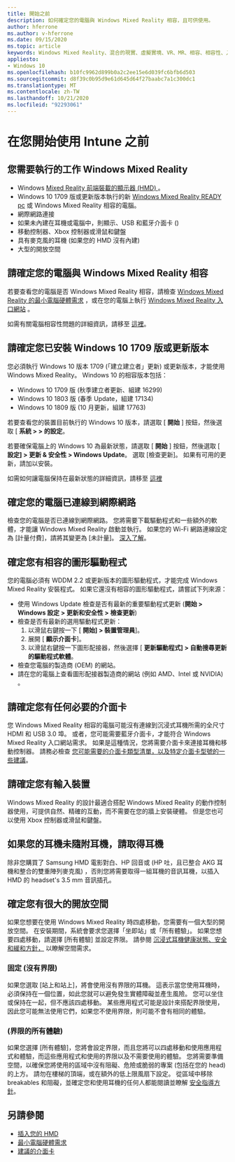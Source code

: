 ```yaml
---
title: 開始之前
description: 如何確定您的電腦與 Windows Mixed Reality 相容，且可供使用。
author: hferrone
ms.author: v-hferrone
ms.date: 09/15/2020
ms.topic: article
keywords: Windows Mixed Reality、混合的現實、虛擬實境、VR、MR、相容、相容性、入門、安裝程式、電腦、系統需求
appliesto:
- Windows 10
ms.openlocfilehash: b10fc9962d899b0a2c2ee15e6d039fc6bfb6d503
ms.sourcegitcommit: d8f39c0b95d9e61d645d64f27baabc7a1c300dc1
ms.translationtype: MT
ms.contentlocale: zh-TW
ms.lasthandoff: 10/21/2020
ms.locfileid: "92293061"
---
```

# <a name="before-you-start"></a>在您開始使用 Intune 之前

## <a name="what-youll-need-to-run-windows-mixed-reality"></a>您需要執行的工作 Windows Mixed Reality

* Windows [Mixed Reality 前端裝載的顯示器 (HMD) ](https://www.microsoft.com/en-us/windows/windows-mixed-reality-devices)。
* Windows 10 1709 版或更新版本執行的新 [Windows Mixed Reality READY pc](https://support.microsoft.com/en-us/help/4039260/windows-10-mixed-reality-pc-hardware-guidelines) 或 Windows Mixed Reality 相容的電腦。
* 網際網路連接
* 如果未內建在耳機或電腦中，則顯示、USB 和藍牙介面卡 () 
* 移動控制器、Xbox 控制器或滑鼠和鍵盤
* 具有麥克風的耳機 (如果您的 HMD 沒有內建) 
* 大型的開放空間

## <a name="make-sure-your-pc-is-compatible-with-windows-mixed-reality"></a>請確定您的電腦與 Windows Mixed Reality 相容

若要查看您的電腦是否 Windows Mixed Reality 相容，請檢查 [Windows Mixed Reality 的最小電腦硬體需求](windows-mixed-reality-minimum-pc-hardware-compatibility-guidelines.md) ，或在您的電腦上執行 [Windows Mixed Reality 入口網站](install-windows-mixed-reality.md#launch-mixed-reality-portal) 。

如需有關電腦相容性問題的詳細資訊，請移至 [這裡](https://support.microsoft.com/en-us/help/4045777/windows-10-get-help-with-pc-compatibility-in-windows-mixed-reality)。

## <a name="make-sure-you-have-the-windows-10-version-1709-or-newer-installed"></a>請確定您已安裝 Windows 10 1709 版或更新版本

您必須執行 Windows 10 版本 1709 (「建立建立者」更新) 或更新版本，才能使用 Windows Mixed Reality。 Windows 10 的相容版本包括：
* Windows 10 1709 版 (秋季建立者更新、組建 16299) 
* Windows 10 1803 版 (春季 Update，組建 17134) 
* Windows 10 1809 版 (10 月更新，組建 17763) 

若要查看您的裝置目前執行的 Windows 10 版本，請選取 [ **開始** ] 按鈕，然後選取 [ **系統 > > 的設定**。

若要確保電腦上的 Windows 10 為最新狀態，請選取 [ **開始** ] 按鈕，然後選取 [ **設定] > 更新 & 安全性 > Windows Update**。  選取 [檢查更新]。 如果有可用的更新，請加以安裝。

如需如何讓電腦保持在最新狀態的詳細資訊，請移至 [這裡](https://support.microsoft.com/en-us/help/12373/windows-update-faq)

## <a name="make-sure-your-pc-is-connected-to-the-internet"></a>確定您的電腦已連線到網際網路

檢查您的電腦是否已連線到網際網路。 您將需要下載驅動程式和一些額外的軟體，才能讓 Windows Mixed Reality 啟動並執行。  如果您的 Wi-Fi 網路連線設定為 [計量付費]，請將其變更為 [未計量]。 [深入了解](https://support.microsoft.com/en-us/help/4028458/windows-metered-connections-in-windows-10)。

## <a name="make-sure-you-have-a-compatible-graphics-driver"></a>確定您有相容的圖形驅動程式

您的電腦必須有 WDDM 2.2 或更新版本的圖形驅動程式，才能完成 Windows Mixed Reality 安裝程式。 如果它還沒有相容的圖形驅動程式，請嘗試下列來源：

* 使用 Windows Update 檢查是否有最新的重要驅動程式更新 (**開始 > Windows 設定 > 更新和安全性 > 檢查更新**) 
* 檢查是否有最新的選用驅動程式更新：
    1. 以滑鼠右鍵按一下 [ **開始] > 裝置管理員**]。
    2. 展開 [ **顯示介面卡**]。
    3. 以滑鼠右鍵按一下圖形配接器，然後選擇 [ **更新驅動程式] > 自動搜尋更新的驅動程式軟體**。
* 檢查您電腦的製造商 (OEM) 的網站。
* 請在您的電腦上查看圖形配接器製造商的網站 (例如 AMD、Intel 或 NVIDIA) 。

## <a name="make-sure-that-you-have-any-required-adapters"></a>請確定您有任何必要的介面卡

您 Windows Mixed Reality 相容的電腦可能沒有連線到沉浸式耳機所需的全尺寸 HDMI 和 USB 3.0 埠。 或者，您可能需要藍牙介面卡，才能符合 Windows Mixed Reality 入口網站需求。  如果是這種情況，您將需要介面卡來連接耳機和移動控制器。 請務必檢查 [您可能需要的介面卡類型清單，以及特定介面卡型號的一些建議](recommended-adapters-for-windows-mixed-reality-capable-pcs.md)。

## <a name="make-sure-that-you-have-input-devices"></a>請確定您有輸入裝置

Windows Mixed Reality 的設計最適合搭配 Windows Mixed Reality 的動作控制器使用，可提供自然、精確的互動，而不需要在您的牆上安裝硬體。 但是您也可以使用 Xbox 控制器或滑鼠和鍵盤。

## <a name="get-headphones-if-your-headset-didnt-come-with-them"></a>如果您的耳機未隨附耳機，請取得耳機

除非您購買了 Samsung HMD 電影對白、HP 回音或 (HP 吐，且已整合 AKG 耳機和整合的雙重陣列麥克風) ，否則您將需要取得一組耳機的音訊耳機，以插入 HMD 的 headset's 3.5 mm 音訊插孔。

## <a name="make-sure-that-you-have-a-large-open-space"></a>確定您有很大的開放空間

如果您想要在使用 Windows Mixed Reality 時四處移動，您需要有一個大型的開放空間。  在安裝期間，系統會要求您選擇「坐即站」或「所有體驗」。 如果您想要四處移動，請選擇 [所有體驗] 並設定界限。 請參閱 [沉浸式耳機健康狀態、安全和緩和方針，](wmr-health-safety-comfort.md) 以瞭解空間需求。

### <a name="seated-and-standing-no-boundary"></a>固定 (沒有界限) 

如果您選取 [站上和站上]，將會使用沒有界限的耳機。 這表示當您使用耳機時，必須保持在一個位置，如此您就可以避免發生實體障礙並產生風險。 您可以坐住或保持在一起，但不應該四處移動。 某些應用程式可能是設計來搭配界限使用，因此您可能無法使用它們，如果您不使用界限，則可能不會有相同的體驗。

### <a name="all-experiences-boundary"></a> (界限的所有體驗) 

如果您選擇 [所有體驗]，您將會設定界限，而且您將可以四處移動和使用應用程式和體驗，而這些應用程式和使用的界限以及不需要使用的體驗。 您將需要準備空間，以確保您將使用的區域中沒有阻礙、危險或脆弱的專案 (包括在您的 head) 的上方。 請勿在樓梯的頂端，或在額外的低上限風扇下設定。 從區域中移除 breakables 和阻礙，並確定您和使用耳機的任何人都能閱讀並瞭解 [安全指導方針](https://support.microsoft.com/en-us/help/4039969/windows-10-mixed-reality-immersive-headset-health-safety-comfort)。

## <a name="see-also"></a>另請參閱

* [插入您的 HMD](plug-in-your-headset.md)
* [最小電腦硬體需求](windows-mixed-reality-minimum-pc-hardware-compatibility-guidelines.md)
* [建議的介面卡](recommended-adapters-for-windows-mixed-reality-capable-pcs.md)